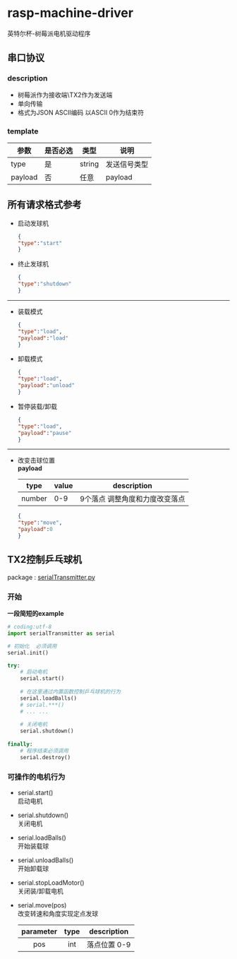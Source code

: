 # rasp-machine-driver
英特尔杯-树莓派电机驱动程序

## 串口协议
### description
- 树莓派作为接收端\TX2作为发送端
- 单向传输
- 格式为JSON ASCII编码 以ASCII 0作为结束符
### template
|参数|是否必选|类型|说明|
|---|---|---|---|
|type|是|string|发送信号类型|
|payload|否|任意|payload|

## 所有请求格式参考
- 启动发球机
    ```json
    {
    "type":"start"
    }
    ```
- 终止发球机
    ```json
    {
    "type":"shutdown"
    }
    ```
--------------------------
- 装载模式
    ```json
    {
    "type":"load",
    "payload":"load"
    }
    ```
- 卸载模式
    ```json
    {
    "type":"load",
    "payload":"unload"
    }
    ```
- 暂停装载/卸载
    ```json
    {
    "type":"load",
    "payload":"pause"
    }
    ```
-------------------------------------
- 改变击球位置  
    **payload**

    |type|value|description|
    |----|-----|-----------|
    |number|0-9|9个落点 调整角度和力度改变落点|

    ```json
    {
    "type":"move",
    "payload":0
    }
    ```

## TX2控制乒乓球机
package : [serialTransmitter.py](https://github.com/depressedX/rasp-machine-driver/blob/master/serialTransmitter.py)
### 开始
**一段简短的example**
```python
# coding:utf-8
import serialTransmitter as serial

# 初始化  必须调用
serial.init()

try:
    # 启动电机
    serial.start()
    
    # 在这里通过内置函数控制乒乓球机的行为
    serial.loadBalls()
    # serial.***()
    # ... ...
    
    # 关闭电机
    serial.shutdown()
    
finally:
    # 程序结束必须调用
    serial.destroy()
```
### 可操作的电机行为
- serial.start()  
启动电机
- serial.shutdown()  
关闭电机
- serial.loadBalls()  
开始装载球
- serial.unloadBalls()  
开始卸载球
- serial.stopLoadMotor()  
关闭装/卸载电机
- serial.move(pos)  
改变转速和角度实现定点发球

    |parameter|type|description|
    |:------:|:---:|:-------:|
    |pos|int|落点位置 0-9|
